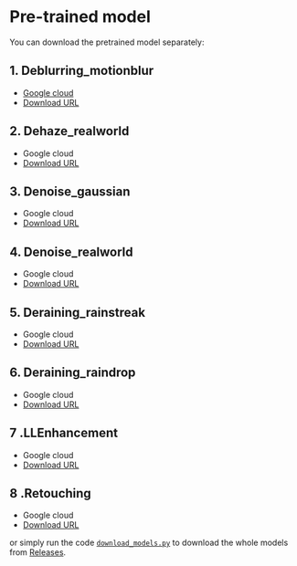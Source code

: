# Pre-trained model  

You can download the pretrained model separately: 
## 1. Deblurring_motionblur  
- [Google cloud](https://drive.google.com/file/d/1JEaUudRLndt--tIRgp3nEdDJOMFffAQb/view?usp=sharing)  
- [Download URL](https://github.com/FanChiMao/SRMNet-thesis/releases/download/v0.0/Deblurring_motionblur.pth)  
## 2. Dehaze_realworld  
- Google cloud  
- [Download URL](https://github.com/FanChiMao/SRMNet-thesis/releases/download/v0.0/Dehaze_realworld.pth)  
## 3. Denoise_gaussian  
- Google cloud  
- [Download URL](https://github.com/FanChiMao/SRMNet-thesis/releases/download/v0.0/Denoise_gaussian.pth)  
## 4. Denoise_realworld  
- Google cloud  
- [Download URL](https://github.com/FanChiMao/SRMNet-thesis/releases/download/v0.0/Denoise_realworld.pth)  
## 5. Deraining_rainstreak  
- Google cloud  
- [Download URL](https://github.com/FanChiMao/SRMNet-thesis/releases/download/v0.0/Deraining_rainstreak.pth)  
## 6. Deraining_raindrop  
- Google cloud  
- [Download URL](https://github.com/FanChiMao/SRMNet-thesis/releases/download/v0.0/Deraining_raindrop.pth)   
## 7 .LLEnhancement  
- Google cloud  
- [Download URL](https://github.com/FanChiMao/SRMNet-thesis/releases/download/v0.0/LLEnhancement.pth)  
## 8 .Retouching  
- Google cloud  
- [Download URL](https://github.com/FanChiMao/SRMNet-thesis/releases/download/v0.0/Retouching.pth)  

or simply run the code [`download_models.py`](./download_models.py) to download the whole models from [Releases](https://github.com/FanChiMao/SRMNet-thesis/releases).  
